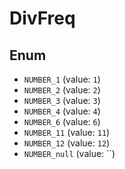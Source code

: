 # DivFreq

## Enum

* `NUMBER_1` (value: `1`)
* `NUMBER_2` (value: `2`)
* `NUMBER_3` (value: `3`)
* `NUMBER_4` (value: `4`)
* `NUMBER_6` (value: `6`)
* `NUMBER_11` (value: `11`)
* `NUMBER_12` (value: `12`)
* `NUMBER_null` (value: ``)
